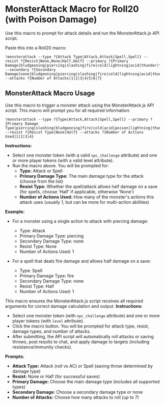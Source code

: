 # MonsterAttack Macro for Roll20 (with Poison Damage)

Use this macro to prompt for attack details and run the MonsterAttack.js API script.

Paste this into a Roll20 macro:

```
!monsterattack --type ?{Attack Type|Attack,Attack|Spell,Spell} --resist ?{Resist|None,None|Half,Half} --primary ?{Primary Damage|bludgeoning|piercing|slashing|fire|cold|lightning|acid|thunder|force|poison|radiant|necrotic} --secondary ?{Secondary Damage|none|bludgeoning|piercing|slashing|fire|cold|lightning|acid|thunder|force|poison|radiant|necrotic} --attacks ?{Number of Attacks|1|2|3|4|5|6|7}
```

## MonsterAttack Macro Usage

Use this macro to trigger a monster attack using the MonsterAttack.js API script. This macro will prompt you for all required information:

```
!monsterattack --type ?{Type|Attack,Attack|Spell,Spell} --primary ?{Primary Damage Type|piercing|slashing|bludgeoning|fire|cold|acid|poison|lightning|thunder|necrotic|radiant|psychic|force|none} --resist ?{Resist Type|None|Half} --attacks ?{Number of Actions Used|1|2|3|4}
```

**Instructions:**
- Select one monster token (with a valid `npc_challenge` attribute) and one or more player tokens (with a valid level attribute).
- Run the macro above. You will be prompted for:
  - **Type:** Attack or Spell
  - **Primary Damage Type:** The main damage type for the attack (choose from the list)
  - **Resist Type:** Whether the spell/attack allows half damage on a save (for spells, choose 'Half' if applicable, otherwise 'None')
  - **Number of Actions Used:** How many of the monster's actions this attack uses (usually 1, but can be more for multi-action abilities)

**Example:**
- For a monster using a single action to attack with piercing damage:
  - Type: Attack
  - Primary Damage Type: piercing
  - Secondary Damage Type: none
  - Resist Type: None
  - Number of Actions Used: 1

- For a spell that deals fire damage and allows half damage on a save:
  - Type: Spell
  - Primary Damage Type: fire
  - Secondary Damage Type: none
  - Resist Type: Half
  - Number of Actions Used: 1

This macro ensures the MonsterAttack.js script receives all required arguments for correct damage calculation and output.
**Instructions:**
- Select one monster token (with `npc_challenge` attribute) and one or more player tokens (with `level` attribute).
- Click the macro button. You will be prompted for attack type, resist, damage types, and number of attacks.
- After submitting, the API script will automatically roll attacks or saving throws, post results to chat, and apply damage to targets (including resistance/immunity checks).

**Prompts:**
- **Attack Type:** Attack (roll vs AC) or Spell (saving throw determined by damage type)
- **Resist:** None or Half (for successful saves)
- **Primary Damage:** Choose the main damage type (includes all supported types)
- **Secondary Damage:** Choose a secondary damage type or none
- **Number of Attacks:** Choose how many attacks to roll (up to 7)
